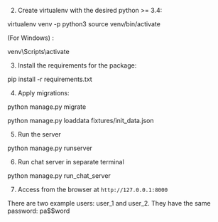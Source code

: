 
2. Create virtualenv with the desired python >= 3.4:

 

virtualenv venv -p python3
        source venv/bin/activate
	

(For Windows)
 :	

venv\Scripts\activate
        



3. Install the requirements for the package:
		
		

pip install -r requirements.txt
		



4. Apply migrations:
		
		

python manage.py migrate
		
python manage.py loaddata fixtures/init_data.json
		



5. Run the server

		

python manage.py runserver
		



6. Run chat server in separate terminal
        
        

python manage.py run_chat_server




7. Access from the browser at `http://127.0.0.1:8000`

There are two example users: user_1 and user_2. They have the same password: pa$$word
